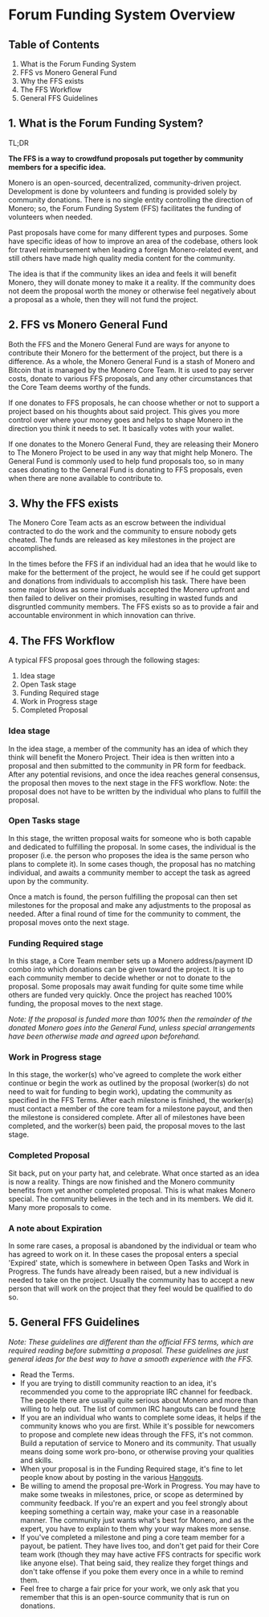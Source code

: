 # Forum Funding System Overview

## Table of Contents
1. What is the Forum Funding System
2. FFS vs Monero General Fund
3. Why the FFS exists
4. The FFS Workflow
5. General FFS Guidelines

## 1. What is the Forum Funding System?

TL;DR

**The FFS is a way to crowdfund proposals put together by community members for a specific idea.**

Monero is an open-sourced, decentralized, community-driven project. Development is done by volunteers and funding is provided solely by community donations. There is no single entity controlling the direction of Monero; so, the Forum Funding System (FFS) facilitates the funding of volunteers when needed.

Past proposals have come for many different types and purposes. Some have specific ideas of how to improve an area of the codebase, others look for travel reimbursement when leading a foreign Monero-related event, and still others have made high quality media content for the community.

The idea is that if the community likes an idea and feels it will benefit Monero, they will donate money to make it a reality. If the community does not deem the proposal worth the money or otherwise feel negatively about a proposal as a whole, then they will not fund the project.

## 2. FFS vs Monero General Fund
Both the FFS and the Monero General Fund are ways for anyone to contribute their Monero for the betterment of the project, but there is a difference. As a whole, the Monero General Fund is a stash of Monero and Bitcoin that is managed by the Monero Core Team. It is used to pay server costs, donate to various FFS proposals, and any other circumstances that the Core Team deems worthy of the funds.

If one donates to FFS proposals, he can choose whether or not to support a project based on his thoughts about said project. This gives you more control over where your money goes and helps to shape Monero in the direction you think it needs to set. It basically votes with your wallet.

If one donates to the Monero General Fund, they are releasing their Monero to The Monero Project to be used in any way that might help Monero. The General Fund is commonly used to help fund proposals too, so in many cases donating to the General Fund is donating to FFS proposals, even when there are none available to contribute to.

## 3. Why the FFS exists
The Monero Core Team acts as an escrow between the individual contracted to do the work and the community to ensure nobody gets cheated. The funds are released as key milestones in the project are accomplished.

In the times before the FFS if an individual had an idea that he would like to make for the betterment of the project, he would see if he could get support and donations from individuals to accomplish his task. There have been some major blows as some individuals accepted the Monero upfront and then failed to deliver on their promises, resulting in wasted funds and disgruntled community members. The FFS exists so as to provide a fair and accountable environment in which innovation can thrive.

## 4. The FFS Workflow
A typical FFS proposal goes through the following stages:
1. Idea stage
2. Open Task stage
3. Funding Required stage
4. Work in Progress stage
5. Completed Proposal

### Idea stage
In the idea stage, a member of the community has an idea of which they think will benefit the Monero Project. Their idea is then written into a proposal and then submitted to the community in PR form for feedback. After any potential revisions, and once the idea reaches general consensus, the proposal then moves to the next stage in the FFS workflow. Note: the proposal does not have to be written by the individual who plans to fulfill the proposal.

### Open Tasks stage
In this stage, the written proposal waits for someone who is both capable and dedicated to fulfilling the proposal. In some cases, the individual is the proposer (i.e. the person who proposes the idea is the same person who plans to complete it). In some cases though, the proposal has no matching individual, and awaits a community member to accept the task as agreed upon by the community. 

Once a match is found, the person fulfilling the proposal can then set milestones for the proposal and make any adjustments to the proposal as needed. After a final round of time for the community to comment, the proposal moves onto the next stage.

### Funding Required stage
In this stage, a Core Team member sets up a Monero address/payment ID combo into which donations can be given toward the project. It is up to each community member to decide whether or not to donate to the proposal. Some proposals may await funding for quite some time while others are funded very quickly. Once the project has reached 100% funding, the proposal moves to the next stage.

*Note: If the proposal is funded more than 100% then the remainder of the donated Monero goes into the General Fund, unless special arrangements have been otherwise made and agreed upon beforehand.*

### Work in Progress stage
In this stage, the worker(s) who've agreed to complete the work either continue or begin the work as outlined by the proposal (worker(s) do not need to wait for funding to begin work), updating the community as specified in the FFS Terms. After each milestone is finished, the worker(s) must contact a member of the core team for a milestone payout, and then the milestone is considered complete. After all of milestones have been completed, and the worker(s) been paid, the proposal moves to the last stage.

### Completed Proposal
Sit back, put on your party hat, and celebrate. What once started as an idea is now a reality. Things are now finished and the Monero community benefits from yet another completed proposal. This is what makes Monero special. The community believes in the tech and in its members. We did it. Many more proposals to come.

### A note about Expiration
In some rare cases, a proposal is abandoned by the individual or team who has agreed to work on it. In these cases the proposal enters a special 'Expired' state, which is somewhere in between Open Tasks and Work in Progress. The funds have already been raised, but a new individual is needed to take on the project. Usually the community has to accept a new person that will work on the project that they feel would be qualified to do so.

## 5. General FFS Guidelines
*Note: These guidelines are different than the official FFS terms, which are required reading before submitting a proposal. These guidelines are just general ideas for the best way to have a smooth experience with the FFS.*

* Read the Terms.
* If you are trying to distill community reaction to an idea, it's recommended you come to the appropriate IRC channel for feedback. The people there are usually quite serious about Monero and more than willing to help out. The list of common IRC hangouts can be found [here](https://getmonero.org/community/hangouts)
* If you are an individual who wants to complete some ideas, it helps if the community knows who you are first. While it's possible for newcomers to propose and complete new ideas through the FFS, it's not common. Build a reputation of service to Monero and its community. That usually means doing some work pro-bono, or otherwise proving your qualities and skills.
* When your proposal is in the Funding Required stage, it's fine to let people know about by posting in the various [Hangouts](https://getmonero.org/community/hangouts).
* Be willing to amend the proposal pre-Work in Progress. You may have to make some tweaks in milestones, price, or scope as determined by community feedback. If you're an expert and you feel strongly about keeping something a certain way, make your case in a reasonable manner. The community just wants what's best for Monero, and as the expert, you have to explain to them why your way makes more sense.
* If you've completed a milestone and ping a core team member for a payout, be patient. They have lives too, and don't get paid for their Core team work (though they may have active FFS contracts for specific work like anyone else). That being said, they realize they forget things and don't take offense if you poke them every once in a while to remind them.
* Feel free to charge a fair price for your work, we only ask that you remember that this is an open-source community that is run on donations.
